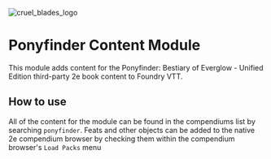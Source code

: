 ![cruel_blades_logo](https://user-images.githubusercontent.com/58655781/180696846-8bcf03c4-d299-413a-8b00-c800f30ead6d.png)

# Ponyfinder Content Module

This module adds content for the Ponyfinder: Bestiary of Everglow - Unified Edition third-party 2e book content to Foundry VTT.

## How to use

All of the content for the module can be found in the compendiums list by searching `ponyfinder`. Feats and other objects can be added to the native 2e compendium browser by checking them within the compendium browser's `Load Packs` menu
